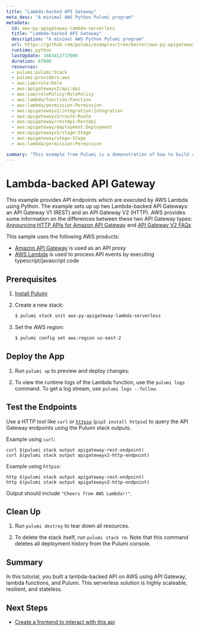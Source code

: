 ```yaml
---
title: "Lambda-backed API Gateway"
meta_desc: "A minimal AWS Python Pulumi program"
metadata:
  id: aws-py-apigateway-lambda-serverless
  title: "Lambda-backed API Gateway"
  description: "A minimal AWS Python Pulumi program"
  url: https://github.com/pulumi/examples/tree/master/aws-py-apigateway-lambda-serverless
  runtime: python
  lastUpdate: 1683412737000
  duration: 67000
  resources:
  - pulumi:pulumi:Stack
  - pulumi:providers:aws
  - aws:iam/role:Role
  - aws:apigatewayv2/api:Api
  - aws:iam/rolePolicy:RolePolicy
  - aws:lambda/function:Function
  - aws:lambda/permission:Permission
  - aws:apigatewayv2/integration:Integration
  - aws:apigatewayv2/route:Route
  - aws:apigateway/restApi:RestApi
  - aws:apigateway/deployment:Deployment
  - aws:apigatewayv2/stage:Stage
  - aws:apigateway/stage:Stage
  - aws:lambda/permission:Permission

summary: "This example from Pulumi is a demonstration of how to build a serverless architecture in Python using AWS. It creates an API gateway that is backed by a Lambda service. The example uses AWS as its cloud provider and Python as its programming language. This example serves as a general cloud-computing use case, whereby a web service can be served through a cloud provider, eliminating the need for hardware infrastructure and associated costs."
---
```


# Lambda-backed API Gateway

This example provides API endpoints which are executed by AWS Lambda using Python. 
The example sets up up two Lambda-backed API Gateways: an API Gateway V1 (REST) and an API Gateway V2 (HTTP). AWS provides some information on the differences between these two API Gateway types: [Announcing HTTP APIs for Amazon API Gateway](https://aws.amazon.com/blogs/compute/announcing-http-apis-for-amazon-api-gateway/) and [API Gateway V2 FAQs](https://aws.amazon.com/api-gateway/faqs/)

This sample uses the following AWS products:

- [Amazon API Gateway](https://aws.amazon.com/api-gateway/) is used as an API proxy
- [AWS Lambda](https://aws.amazon.com/lambda/) is used to process API events by executing typescript/javascript code

## Prerequisites

1. [Install Pulumi](https://www.pulumi.com/docs/get-started/install/)
2.  Create a new stack:

    ```bash
    $ pulumi stack init aws-py-apigateway-lambda-serverless
    ```

3.  Set the AWS region:

    ```bash
    $ pulumi config set aws:region us-east-2
    ```

## Deploy the App

1.  Run `pulumi up` to preview and deploy changes:

2.  To view the runtime logs of the Lambda function, use the `pulumi logs` command. To get a log stream, use `pulumi logs --follow`.

## Test the Endpoints

Use a HTTP tool like `curl` or [`httpie`](https://github.com/httpie/httpie) (`pip3 install httpie`) to query the API Gateway endpoints using the Pulumi stack outputs.

Example using `curl`:

```
curl $(pulumi stack output apigateway-rest-endpoint)
curl $(pulumi stack output apigatewayv2-http-endpoint)
```

Example using `httpie`:

```
http $(pulumi stack output apigateway-rest-endpoint)
http $(pulumi stack output apigatewayv2-http-endpoint)
```

Output should include `"Cheers from AWS Lambda!!"`.

## Clean Up

1.  Run `pulumi destroy` to tear down all resources.

2.  To delete the stack itself, run `pulumi stack rm`. Note that this command deletes all deployment history from the Pulumi console.

## Summary

In this tutorial, you built a lambda-backed API on AWS using API Gateway, lambda functions, and Pulumi. This serverless solution is highly scaleable, resilient, and stateless.

## Next Steps

- [Create a frontend to interact with this api](https://www.pulumi.com/docs/tutorials/aws/s3-website/)

